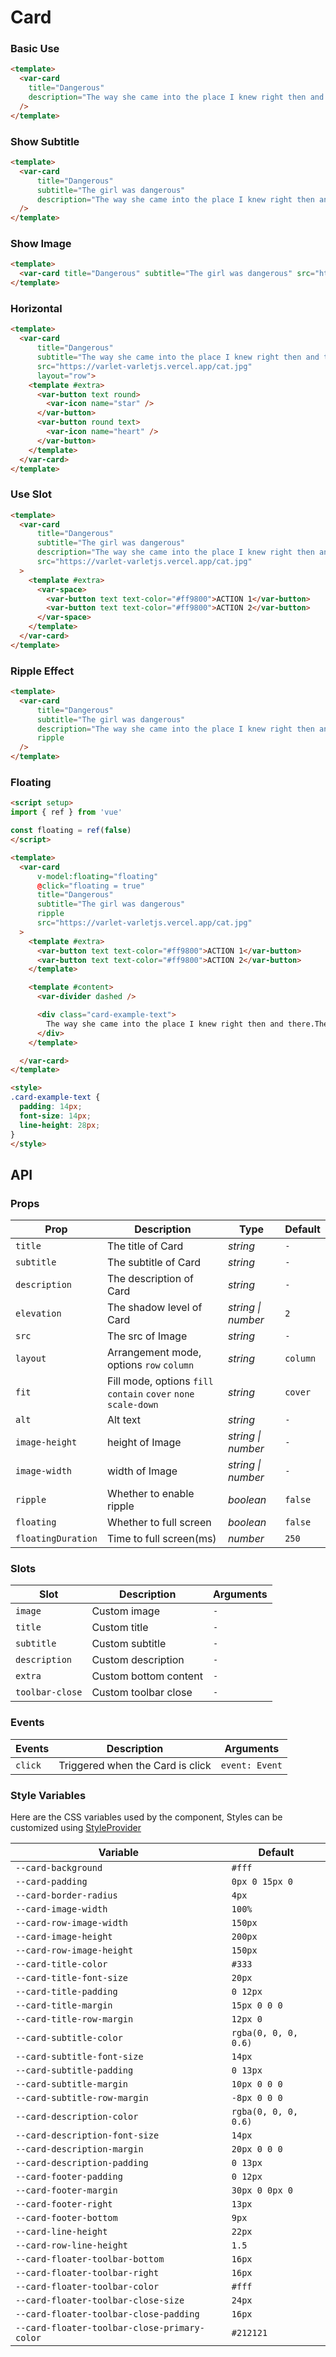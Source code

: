 # Card

### Basic Use

```html
<template>
  <var-card
    title="Dangerous"
    description="The way she came into the place I knew right then and there.There was something different about this girl.The way she moved her hair her face her lines.Divinity in motion as she stalked the room.I could feel the aura of her presence.Every head turned feeling passion and lust.The girl was persuasive the girl I could not trust.The girl was bad.The girl was dangerous."
  />
</template>
```

### Show Subtitle

```html
<template>
  <var-card
      title="Dangerous"
      subtitle="The girl was dangerous"
      description="The way she came into the place I knew right then and there.There was something different about this girl.The way she moved her hair her face her lines.Divinity in motion as she stalked the room.I could feel the aura of her presence.Every head turned feeling passion and lust.The girl was persuasive the girl I could not trust.The girl was bad.The girl was dangerous."
  />
</template>
```

### Show Image

```html
<template>
  <var-card title="Dangerous" subtitle="The girl was dangerous" src="https://varlet-varletjs.vercel.app/cat.jpg" />
</template>
```

### Horizontal

```html
<template>
  <var-card
      title="Dangerous"
      subtitle="The way she came into the place I knew right then and there.There was something different about this girl.The way she moved her hair her face her lines.Divinity in motion as she stalked the room.I could feel the aura of her presence.Every head turned feeling passion and lust.The girl was persuasive the girl I could not trust.The girl was bad.The girl was dangerous."
      src="https://varlet-varletjs.vercel.app/cat.jpg"
      layout="row">
    <template #extra>
      <var-button text round>
        <var-icon name="star" />
      </var-button>
      <var-button round text>
        <var-icon name="heart" />
      </var-button>
    </template>
  </var-card>
</template>
```

### Use Slot

```html
<template>
  <var-card
      title="Dangerous"
      subtitle="The girl was dangerous"
      description="The way she came into the place I knew right then and there.There was something different about this girl.The way she moved her hair her face her lines.Divinity in motion as she stalked the room.I could feel the aura of her presence.Every head turned feeling passion and lust.The girl was persuasive the girl I could not trust.The girl was bad.The girl was dangerous."
      src="https://varlet-varletjs.vercel.app/cat.jpg"
  >
    <template #extra>
      <var-space>
        <var-button text text-color="#ff9800">ACTION 1</var-button>
        <var-button text text-color="#ff9800">ACTION 2</var-button>
      </var-space>
    </template>
  </var-card>
</template>
```

### Ripple Effect

```html
<template>
  <var-card
      title="Dangerous"
      subtitle="The girl was dangerous"
      description="The way she came into the place I knew right then and there.There was something different about this girl.The way she moved her hair her face her lines.Divinity in motion as she stalked the room.I could feel the aura of her presence.Every head turned feeling passion and lust.The girl was persuasive the girl I could not trust.The girl was bad.The girl was dangerous."
      ripple
  />
</template>
```

### Floating

```html
<script setup>
import { ref } from 'vue'

const floating = ref(false)
</script>

<template>
  <var-card
      v-model:floating="floating"
      @click="floating = true"
      title="Dangerous"
      subtitle="The girl was dangerous"
      ripple
      src="https://varlet-varletjs.vercel.app/cat.jpg"
  >
    <template #extra>
      <var-button text text-color="#ff9800">ACTION 1</var-button>
      <var-button text text-color="#ff9800">ACTION 2</var-button>
    </template>

    <template #content>
      <var-divider dashed />

      <div class="card-example-text">
        The way she came into the place I knew right then and there.There was something different about this girl.The way she moved her hair her face her lines.Divinity in motion as she stalked the room.I could feel the aura of her presence.Every head turned feeling passion and lust.The girl was persuasive the girl I could not trust.The girl was bad.The girl was dangerous.
      </div>
    </template>

  </var-card>
</template>

<style>
.card-example-text {
  padding: 14px;
  font-size: 14px;
  line-height: 28px;
}
</style>
```

## API

### Props

| Prop               | Description                                                     | Type               | Default |
|--------------------|-----------------------------------------------------------------| ------------------ | ------- |
| `title`            | The title of Card                                               | _string_           | `-`     |
| `subtitle`         | The subtitle of Card                                            | _string_           | `-`     |
| `description`      | The description of Card                                         | _string_           | `-`     |
| `elevation`        | The shadow level of Card                                        | _string \| number_ | `2`     |
| `src`              | The src of Image                                                | _string_           | `-`     |
| `layout`           | Arrangement mode, options `row` `column`                        | _string_           | `column` |
| `fit`              | Fill mode, options `fill` `contain` `cover` `none` `scale-down` | _string_           | `cover` |
| `alt`              | Alt text                                                        | _string_           | `-`     |
| `image-height`       | height of Image                                                 | _string \| number_ | `-`     |
| `image-width`        | width of Image                                                  | _string \| number_ | `-`     |
| `ripple`           | Whether to enable ripple                                        | _boolean_          | `false` |
| `floating`         | Whether to full screen                                          |_boolean_          | `false`  |
| `floatingDuration` | Time to full screen(ms)                                         |_number_          | `250`    |

### Slots

| Slot          | Description                  | Arguments |
| ------------- |------------------------------| --------- |
| `image`       | Custom image                 | `-`       |
| `title`       | Custom title                 | `-`       |
| `subtitle`    | Custom subtitle              | `-`       |
| `description` | Custom description           | `-`       |
| `extra`       | Custom bottom content        | `-`       |
| `toolbar-close` | Custom toolbar close         | `-`  |

### Events

| Events  | Description                      | Arguments      |
| ------- | -------------------------------- | -------------- |
| `click` | Triggered when the Card is click | `event: Event` |

### Style Variables

Here are the CSS variables used by the component, Styles can be customized using [StyleProvider](#/en-US/style-provider)

| Variable                                     | Default              |
|----------------------------------------------|----------------------|
| `--card-background`                          | `#fff`               |
| `--card-padding`                             | `0px 0 15px 0`       |
| `--card-border-radius`                       | `4px`                |
| `--card-image-width`                         | `100%`               |
| `--card-row-image-width`                     | `150px`              |
| `--card-image-height`                        | `200px`              |
| `--card-row-image-height`                    | `150px`              |
| `--card-title-color`                         | `#333`               |
| `--card-title-font-size`                     | `20px`               |
| `--card-title-padding`                       | `0 12px`             |
| `--card-title-margin`                        | `15px 0 0 0`         |
| `--card-title-row-margin`                    | `12px 0`             |
| `--card-subtitle-color`                      | `rgba(0, 0, 0, 0.6)` |
| `--card-subtitle-font-size`                  | `14px`               |
| `--card-subtitle-padding`                    | `0 13px`             |
| `--card-subtitle-margin`                     | `10px 0 0 0`         |
| `--card-subtitle-row-margin`                 | `-8px 0 0 0`         |
| `--card-description-color`                   | `rgba(0, 0, 0, 0.6)` |
| `--card-description-font-size`               | `14px`               |
| `--card-description-margin`                  | `20px 0 0 0`         |
| `--card-description-padding`                 | `0 13px`             |
| `--card-footer-padding`                      | `0 12px`             |
| `--card-footer-margin`                       | `30px 0 0px 0`       |
| `--card-footer-right`                        | `13px`               |
| `--card-footer-bottom`                       | `9px`                |
| `--card-line-height`                         | `22px`               |
| `--card-row-line-height`                     | `1.5`                |
| `--card-floater-toolbar-bottom`              | `16px`               |
| `--card-floater-toolbar-right`               | `16px`               |
| `--card-floater-toolbar-color`               | `#fff`               |
| `--card-floater-toolbar-close-size`          | `24px`               |
| `--card-floater-toolbar-close-padding`       | `16px`               |
| `--card-floater-toolbar-close-primary-color` | `#212121`            |
